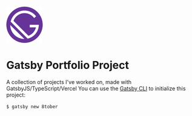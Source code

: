 ![Gatsby Logo](https://github.com/vercel/vercel/blob/master/packages/frameworks/logos/gatsby.svg)

# Gatsby Portfolio Project

A collection of projects I've worked on, made with GatsbyJS/TypeScript/Vercel
You can use the [Gatsby CLI](https://www.gatsbyjs.org/docs/gatsby-cli/) to initialize this project:

```shell
$ gatsby new 8tober
```
